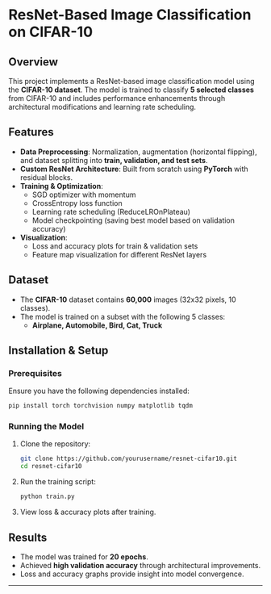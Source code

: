 # ResNet-Based Image Classification on CIFAR-10

## Overview

This project implements a ResNet-based image classification model using the **CIFAR-10 dataset**. The model is trained to classify **5 selected classes** from CIFAR-10 and includes performance enhancements through architectural modifications and learning rate scheduling.

## Features

- **Data Preprocessing**: Normalization, augmentation (horizontal flipping), and dataset splitting into **train, validation, and test sets**.
- **Custom ResNet Architecture**: Built from scratch using **PyTorch** with residual blocks.
- **Training & Optimization**:
  - SGD optimizer with momentum
  - CrossEntropy loss function
  - Learning rate scheduling (ReduceLROnPlateau)
  - Model checkpointing (saving best model based on validation accuracy)
- **Visualization**:
  - Loss and accuracy plots for train & validation sets
  - Feature map visualization for different ResNet layers

## Dataset

- The **CIFAR-10** dataset contains **60,000** images (32x32 pixels, 10 classes).
- The model is trained on a subset with the following 5 classes:
  - **Airplane, Automobile, Bird, Cat, Truck**

## Installation & Setup

### Prerequisites

Ensure you have the following dependencies installed:

```bash
pip install torch torchvision numpy matplotlib tqdm
```

### Running the Model

1. Clone the repository:
   ```bash
   git clone https://github.com/yourusername/resnet-cifar10.git
   cd resnet-cifar10
   ```
2. Run the training script:
   ```bash
   python train.py
   ```
3. View loss & accuracy plots after training.

## Results

- The model was trained for **20 epochs**.
- Achieved **high validation accuracy** through architectural improvements.
- Loss and accuracy graphs provide insight into model convergence.

---

